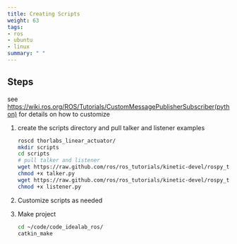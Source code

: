 ```yaml
---
title: Creating Scripts
weight: 63
tags:
- ros
- ubuntu
- linux
summary: " "
---
```


## Steps

see <https://wiki.ros.org/ROS/Tutorials/CustomMessagePublisherSubscriber(python)> for details on how to customize

1. create the scripts directory and pull talker and listener examples

    ```bash
    roscd thorlabs_linear_actuator/
    mkdir scripts
    cd scripts
    # pull talker and listener
    wget https://raw.github.com/ros/ros_tutorials/kinetic-devel/rospy_tutorials/001_talker_listener/talker.py
    chmod +x talker.py
    wget https://raw.github.com/ros/ros_tutorials/kinetic-devel/rospy_tutorials/001_talker_listener/listener.py
    chmod +x listener.py
    ```

1. Customize scripts as needed

1. Make project

    ```bash
    cd ~/code/code_idealab_ros/
    catkin_make
    ```
